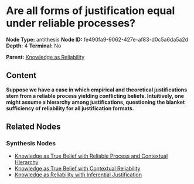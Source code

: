 # Are all forms of justification equal under reliable processes?

**Node Type:** antithesis
**Node ID:** fe490fa9-9062-427e-af83-d0c5a6da5a2d
**Depth:** 4
**Terminal:** No

**Parent:** [Knowledge as Reliability](knowledge-as-reliability-synthesis-a47f8b1b-8c2b-41b3-b18b-d4d3f230b342.md)

## Content

**Suppose we have a case in which empirical and theoretical justifications stem from a reliable process yielding conflicting beliefs. Intuitively, one might assume a hierarchy among justifications, questioning the blanket sufficiency of reliability for all justification formats.**

## Related Nodes

### Synthesis Nodes

- [Knowledge as True Belief with Reliable Process and Contextual Hierarchy](knowledge-as-true-belief-with-reliable-process-and-contextual-hierarchy-synthesis-b058af2f-6a87-4f91-9bf0-902984b1e349.md)
- [Knowledge as True Belief with Contextual Reliability](knowledge-as-true-belief-with-contextual-reliability-synthesis-67394eba-3e4b-4735-9c64-add353d955a0.md)
- [Knowledge as Reliability with Inferential Justification](knowledge-as-reliability-with-inferential-justification-synthesis-51b58e42-1043-4338-8189-9b7792371288.md)
